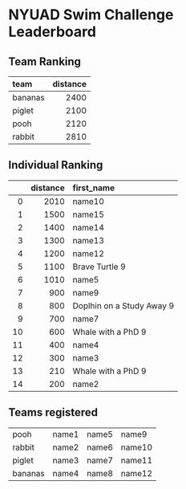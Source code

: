 # NYUAD Swim Challenge Leaderboard

## Team Ranking
| team    |   distance |
|:--------|-----------:|
| bananas |       2400 |
| piglet  |       2100 |
| pooh    |       2120 |
| rabbit  |       2810 |

## Individual Ranking
|    |   distance | first_name                |
|---:|-----------:|:--------------------------|
|  0 |       2010 | name10                    |
|  1 |       1500 | name15                    |
|  2 |       1400 | name14                    |
|  3 |       1300 | name13                    |
|  4 |       1200 | name12                    |
|  5 |       1100 | Brave Turtle 9            |
|  6 |       1010 | name5                     |
|  7 |        900 | name9                     |
|  8 |        800 | Doplhin on a Study Away 9 |
|  9 |        700 | name7                     |
| 10 |        600 | Whale with a PhD 9        |
| 11 |        400 | name4                     |
| 12 |        300 | name3                     |
| 13 |        210 | Whale with a PhD 9        |
| 14 |        200 | name2                     |

## Teams registered
|         |      |      |      |
|:--------|:------|:------|:-------|
| pooh    | name1 | name5 | name9  |
| rabbit  | name2 | name6 | name10 |
| piglet  | name3 | name7 | name11 |
| bananas | name4 | name8 | name12 |

